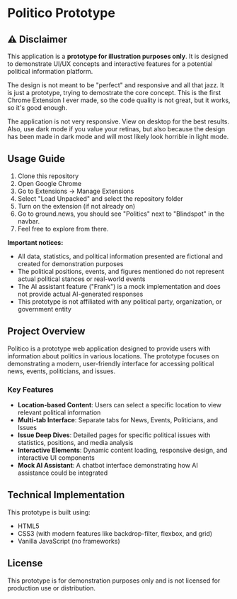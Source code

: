 # Politico Prototype

## ⚠️ Disclaimer

This application is a **prototype for illustration purposes only**. It is designed to demonstrate UI/UX concepts and interactive features for a potential political information platform.

The design is not meant to be "perfect" and responsive and all that jazz. It is just a prototype, trying to demostrate the core concept. This is the first Chrome Extension I ever made, so the code quality is not great, but it works, so it's good enough.

The application is not very responsive. View on desktop for the best results. Also, use dark mode if you value your retinas, but also because the design has been made in dark mode and will most likely look horrible in light mode.

## Usage Guide

1. Clone this repository
2. Open Google Chrome
3. Go to Extensions -> Manage Extensions
4. Select "Load Unpacked" and select the repository folder
5. Turn on the extension (if not already on)
6. Go to ground.news, you should see "Politics" next to "Blindspot" in the navbar.
7. Feel free to explore from there.

**Important notices:**
- All data, statistics, and political information presented are fictional and created for demonstration purposes
- The political positions, events, and figures mentioned do not represent actual political stances or real-world events
- The AI assistant feature ("Frank") is a mock implementation and does not provide actual AI-generated responses
- This prototype is not affiliated with any political party, organization, or government entity

## Project Overview

Politico is a prototype web application designed to provide users with information about politics in various locations. The prototype focuses on demonstrating a modern, user-friendly interface for accessing political news, events, politicians, and issues.

### Key Features

- **Location-based Content**: Users can select a specific location to view relevant political information
- **Multi-tab Interface**: Separate tabs for News, Events, Politicians, and Issues
- **Issue Deep Dives**: Detailed pages for specific political issues with statistics, positions, and media analysis
- **Interactive Elements**: Dynamic content loading, responsive design, and interactive UI components
- **Mock AI Assistant**: A chatbot interface demonstrating how AI assistance could be integrated

## Technical Implementation

This prototype is built using:
- HTML5
- CSS3 (with modern features like backdrop-filter, flexbox, and grid)
- Vanilla JavaScript (no frameworks)

## License

This prototype is for demonstration purposes only and is not licensed for production use or distribution.